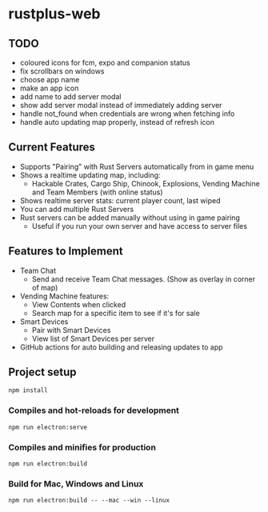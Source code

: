 # rustplus-web

## TODO

- coloured icons for fcm, expo and companion status
- fix scrollbars on windows
- choose app name
- make an app icon
- add name to add server modal
- show add server modal instead of immediately adding server
- handle not_found when credentials are wrong when fetching info
- handle auto updating map properly, instead of refresh icon

## Current Features

- Supports "Pairing" with Rust Servers automatically from in game menu
- Shows a realtime updating map, including:
    - Hackable Crates, Cargo Ship, Chinook, Explosions, Vending Machine and Team Members (with online status)
- Shows realtime server stats: current player count, last wiped
- You can add multiple Rust Servers
- Rust servers can be added manually without using in game pairing
    - Useful if you run your own server and have access to server files

## Features to Implement

- Team Chat
    - Send and receive Team Chat messages. (Show as overlay in corner of map)
- Vending Machine features:
    - View Contents when clicked
    - Search map for a specific item to see if it's for sale
- Smart Devices
    - Pair with Smart Devices
    - View list of Smart Devices per server
- GitHub actions for auto building and releasing updates to app

## Project setup

```
npm install
```

### Compiles and hot-reloads for development

```
npm run electron:serve
```

### Compiles and minifies for production

```
npm run electron:build
```

### Build for Mac, Windows and Linux

```
npm run electron:build -- --mac --win --linux
```
